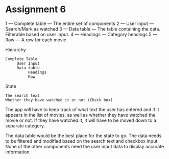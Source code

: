 # Assignment 6

1 — Complete table — The entire set of components
2 — User input — Search/Mark as watched
3 — Data table — The table containing the data. Filterable based on user input.
4 — Headings — Category headings
5 — Row — A row for each movie

Hierarchy

	Complete Table
		 User Input
		 Data table
			  Headings
			  Row

State
	
	The search text
	Whether they have watched it or not (Check box)

	
The app will have to keep track of what text the user has entered and if it appears in the list of movies, as well as whether they have watched the movie or not. If they have watched it, it will have to be moved down to a separate category. 

The data table would be the best place for the state to go. The data needs to be filtered and modified based on the search text and checkbox input. None of the other components need the user input data to display accurate information.
